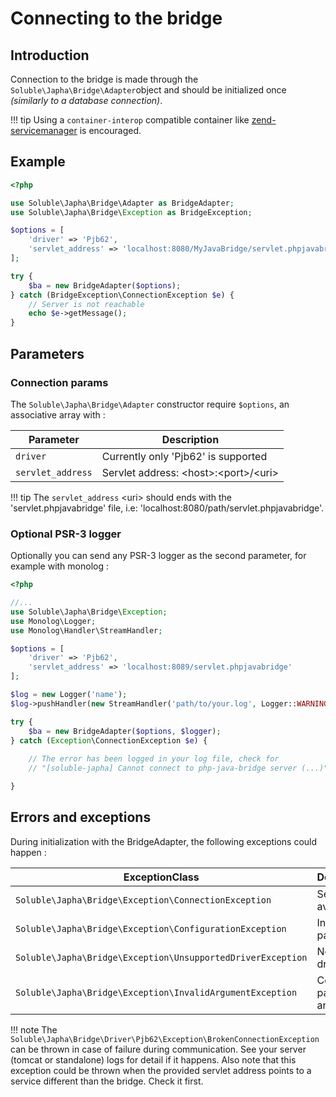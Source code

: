 # Connecting to the bridge

## Introduction

Connection to the bridge is made through the `Soluble\Japha\Bridge\Adapter`object 
and should be initialized once *(similarly to a database connection)*. 

!!! tip
    Using a `container-interop` compatible container like 
    [zend-servicemanager](https://github.com/zendframework/zend-servicemanager) 
    is encouraged.

## Example

```php
<?php

use Soluble\Japha\Bridge\Adapter as BridgeAdapter;
use Soluble\Japha\Bridge\Exception as BridgeException;

$options = [
    'driver' => 'Pjb62',  
    'servlet_address' => 'localhost:8080/MyJavaBridge/servlet.phpjavabridge'
];

try {
    $ba = new BridgeAdapter($options);    
} catch (BridgeException\ConnectionException $e) {  
    // Server is not reachable
    echo $e->getMessage();
} 
```

## Parameters 

### Connection params

The `Soluble\Japha\Bridge\Adapter` constructor require `$options`, an associative array with : 

| Parameter        | Description                              |
|------------------|------------------------------------------|
|`driver`          | Currently only 'Pjb62' is supported      |
|`servlet_address` | Servlet address: &lt;host&gt;:&lt;port&gt;/&lt;uri&gt;     |

!!! tip
    The `servlet_address` &lt;uri&gt; should ends with the 'servlet.phpjavabridge' file,
    i.e: 'localhost:8080/path/servlet.phpjavabridge'.  

### Optional PSR-3 logger

Optionally you can send any PSR-3 logger as the second parameter, for example with monolog :
  
```php
<?php

//...
use Soluble\Japha\Bridge\Exception;
use Monolog\Logger;
use Monolog\Handler\StreamHandler;

$options = [
    'driver' => 'Pjb62', 
    'servlet_address' => 'localhost:8089/servlet.phpjavabridge'
];

$log = new Logger('name');
$log->pushHandler(new StreamHandler('path/to/your.log', Logger::WARNING));

try {
    $ba = new BridgeAdapter($options, $logger);    
} catch (Exception\ConnectionException $e) {
  
    // The error has been logged in your log file, check for
    // "[soluble-japha] Cannot connect to php-java-bridge server (...)"

} 
```
  
## Errors and exceptions 

During initialization with the BridgeAdapter, the following exceptions could happen :

| ExceptionClass                           | Description                 |
|------------------------------------------|-----------------------------|
|`Soluble\Japha\Bridge\Exception\ConnectionException`        | Server not available        |
|`Soluble\Japha\Bridge\Exception\ConfigurationException`     | Invalid parameter           |
|`Soluble\Japha\Bridge\Exception\UnsupportedDriverException` | No valid driver             |
|`Soluble\Japha\Bridge\Exception\InvalidArgumentException`   | Connection params not an array   |


!!! note
    The `Soluble\Japha\Bridge\Driver\Pjb62\Exception\BrokenConnectionException` can be thrown
    in case of failure during communication. See your server (tomcat or standalone) logs for detail if
    it happens. Also note that this exception could be thrown when the provided servlet address 
    points to a service different than the bridge. Check it first.



